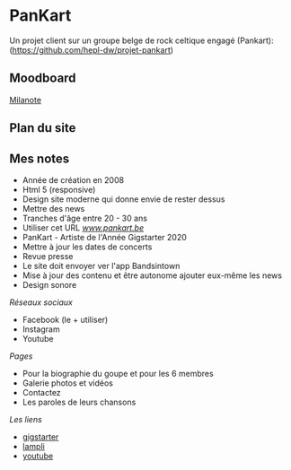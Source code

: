 # PanKart

Un projet client sur un groupe belge de rock celtique engagé (Pankart): (https://github.com/hepl-dw/projet-pankart)

## Moodboard

[Milanote](https://app.milanote.com/1Ld1Wl1pCy552r?p=Ut2SPLiDXMZ)


## Plan du site

## Mes notes

* Année de création en 2008  
* Html 5 (responsive)  
* Design site moderne qui donne envie de rester dessus  
* Mettre des news  
* Tranches d'âge entre 20 - 30 ans  
* Utiliser cet URL _www.pankart.be_  
* PanKart - Artiste de l'Année Gigstarter 2020  
* Mettre à jour les dates de concerts  
* Revue presse  
* Le site doit envoyer ver l'app Bandsintown  
* Mise à jour des contenu et être autonome ajouter eux-même les news   
* Design sonore  
  

_Réseaux sociaux_  

* Facebook (le + utiliser)
* Instagram
* Youtube

_Pages_  
  
* Pour la biographie du goupe et pour les 6 membres  
* Galerie photos et vidéos  
* Contactez  
* Les paroles de leurs chansons  
  
_Les liens_  

* [gigstarter](https://www.gigstarter.fr/artistes/pankart)
* [lampli](https://lampli.be/artist-profile/pankart/)  
* [youtube](https://www.youtube.com/channel/UC7XhVCykTsQEJp6P0eTVfmQ)  
  



